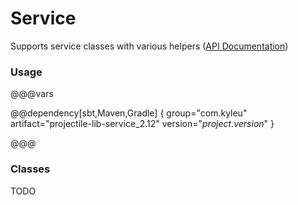 # Service

Supports service classes with various helpers ([API Documentation](../api/projectile-lib-service))

### Usage

@@@vars

@@dependency[sbt,Maven,Gradle] {
  group="com.kyleu"
  artifact="projectile-lib-service_2.12"
  version="$project.version$"
}

@@@

### Classes

TODO
